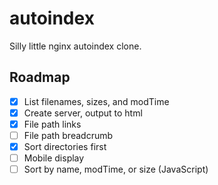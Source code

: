 # autoindex

Silly little nginx autoindex clone.

## Roadmap

- [x] List filenames, sizes, and modTime
- [x] Create server, output to html
- [x] File path links
- [ ] File path breadcrumb
- [x] Sort directories first
- [ ] Mobile display
- [ ] Sort by name, modTime, or size (JavaScript)
